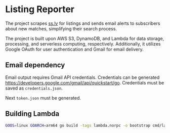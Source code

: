 # Listing Reporter

The project scrapes [ss.lv](https://ss.lv) for listings and sends email alerts to subscribers about new matches, simplifying their search process.

The project is built upon AWS S3, DynamoDB, and Lambda for data storage, processing, and serverless computing, respectively. Additionally, it utilizes Google OAuth for user authentication and Gmail for email delivery.

## Email dependency

Email output requires Gmail API credentials. Credentials can be generated <https://developers.google.com/gmail/api/quickstart/go>. Credentials must be saved as `credentials.json`.

Next `token.json` must be generated.

## Building Lambda

```bash
GOOS=linux GOARCH=arm64 go build -tags lambda.norpc -o bootstrap cmd/lambda/main.go
```
